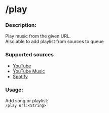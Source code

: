 # /play

### Description:
Play music from the given URL.<br>
Also able to add playlist from sources to queue<br>

### Supported sources
- [YouTube](https://www.youtube.com/)
- [YouTube Music](https://music.youtube.com)
- [Spotify](https://open.spotify.com)

### Usage:
Add song or playlist:<br>
`/play url:<String>`